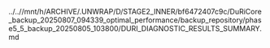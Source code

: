 ../..//mnt/h/ARCHIVE/.UNWRAP/D/STAGE2_INNER/bf6472407c9c/DuRiCore_backup_20250807_094339_optimal_performance/backup_repository/phase5_5_backup_20250805_103800/DURI_DIAGNOSTIC_RESULTS_SUMMARY.md